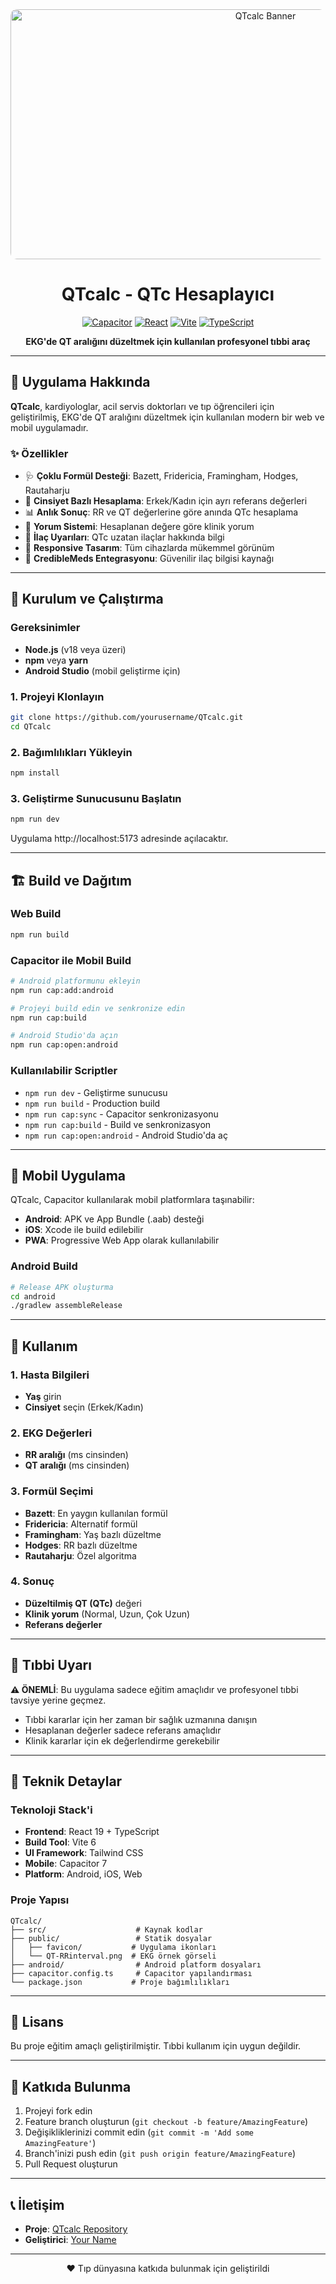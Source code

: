 <div align="center">
  <img src="QT-RRinterval.png" alt="QTcalc Banner" width="800" height="400" style="border-radius: 10px;" />
  
  # QTcalc - QTc Hesaplayıcı
  
  [![Capacitor](https://img.shields.io/badge/Capacitor-7.4.3-blue.svg)](https://capacitorjs.com/)
  [![React](https://img.shields.io/badge/React-19.1.1-blue.svg)](https://reactjs.org/)
  [![Vite](https://img.shields.io/badge/Vite-6.2.0-purple.svg)](https://vitejs.dev/)
  [![TypeScript](https://img.shields.io/badge/TypeScript-5.8.2-blue.svg)](https://www.typescriptlang.org/)
  
  **EKG'de QT aralığını düzeltmek için kullanılan profesyonel tıbbi araç**
</div>

---

## 📱 Uygulama Hakkında

**QTcalc**, kardiyologlar, acil servis doktorları ve tıp öğrencileri için geliştirilmiş, EKG'de QT aralığını düzeltmek için kullanılan modern bir web ve mobil uygulamadır.

### ✨ Özellikler

- 🩺 **Çoklu Formül Desteği**: Bazett, Fridericia, Framingham, Hodges, Rautaharju
- 👥 **Cinsiyet Bazlı Hesaplama**: Erkek/Kadın için ayrı referans değerleri
- 📊 **Anlık Sonuç**: RR ve QT değerlerine göre anında QTc hesaplama
- 🎯 **Yorum Sistemi**: Hesaplanan değere göre klinik yorum
- 💊 **İlaç Uyarıları**: QTc uzatan ilaçlar hakkında bilgi
- 📱 **Responsive Tasarım**: Tüm cihazlarda mükemmel görünüm
- 🔗 **CredibleMeds Entegrasyonu**: Güvenilir ilaç bilgisi kaynağı

---

## 🚀 Kurulum ve Çalıştırma

### Gereksinimler

- **Node.js** (v18 veya üzeri)
- **npm** veya **yarn**
- **Android Studio** (mobil geliştirme için)

### 1. Projeyi Klonlayın

```bash
git clone https://github.com/yourusername/QTcalc.git
cd QTcalc
```

### 2. Bağımlılıkları Yükleyin

```bash
npm install
```

### 3. Geliştirme Sunucusunu Başlatın

```bash
npm run dev
```

Uygulama http://localhost:5173 adresinde açılacaktır.

---

## 🏗️ Build ve Dağıtım

### Web Build

```bash
npm run build
```

### Capacitor ile Mobil Build

```bash
# Android platformunu ekleyin
npm run cap:add:android

# Projeyi build edin ve senkronize edin
npm run cap:build

# Android Studio'da açın
npm run cap:open:android
```

### Kullanılabilir Scriptler

- `npm run dev` - Geliştirme sunucusu
- `npm run build` - Production build
- `npm run cap:sync` - Capacitor senkronizasyonu
- `npm run cap:build` - Build ve senkronizasyon
- `npm run cap:open:android` - Android Studio'da aç

---

## 📱 Mobil Uygulama

QTcalc, Capacitor kullanılarak mobil platformlara taşınabilir:

- **Android**: APK ve App Bundle (.aab) desteği
- **iOS**: Xcode ile build edilebilir
- **PWA**: Progressive Web App olarak kullanılabilir

### Android Build

```bash
# Release APK oluşturma
cd android
./gradlew assembleRelease
```

---

## 🧮 Kullanım

### 1. Hasta Bilgileri
- **Yaş** girin
- **Cinsiyet** seçin (Erkek/Kadın)

### 2. EKG Değerleri
- **RR aralığı** (ms cinsinden)
- **QT aralığı** (ms cinsinden)

### 3. Formül Seçimi
- **Bazett**: En yaygın kullanılan formül
- **Fridericia**: Alternatif formül
- **Framingham**: Yaş bazlı düzeltme
- **Hodges**: RR bazlı düzeltme
- **Rautaharju**: Özel algoritma

### 4. Sonuç
- **Düzeltilmiş QT (QTc)** değeri
- **Klinik yorum** (Normal, Uzun, Çok Uzun)
- **Referans değerler**

---

## 🏥 Tıbbi Uyarı

**⚠️ ÖNEMLİ**: Bu uygulama sadece eğitim amaçlıdır ve profesyonel tıbbi tavsiye yerine geçmez.

- Tıbbi kararlar için her zaman bir sağlık uzmanına danışın
- Hesaplanan değerler sadece referans amaçlıdır
- Klinik kararlar için ek değerlendirme gerekebilir

---

## 🔧 Teknik Detaylar

### Teknoloji Stack'i

- **Frontend**: React 19 + TypeScript
- **Build Tool**: Vite 6
- **UI Framework**: Tailwind CSS
- **Mobile**: Capacitor 7
- **Platform**: Android, iOS, Web

### Proje Yapısı

```
QTcalc/
├── src/                    # Kaynak kodlar
├── public/                 # Statik dosyalar
│   ├── favicon/           # Uygulama ikonları
│   └── QT-RRinterval.png  # EKG örnek görseli
├── android/                # Android platform dosyaları
├── capacitor.config.ts     # Capacitor yapılandırması
└── package.json           # Proje bağımlılıkları
```

---

## 📄 Lisans

Bu proje eğitim amaçlı geliştirilmiştir. Tıbbi kullanım için uygun değildir.

---

## 🤝 Katkıda Bulunma

1. Projeyi fork edin
2. Feature branch oluşturun (`git checkout -b feature/AmazingFeature`)
3. Değişikliklerinizi commit edin (`git commit -m 'Add some AmazingFeature'`)
4. Branch'inizi push edin (`git push origin feature/AmazingFeature`)
5. Pull Request oluşturun

---

## 📞 İletişim

- **Proje**: [QTcalc Repository](https://github.com/yourusername/QTcalc)
- **Geliştirici**: [Your Name](https://github.com/yourusername)

---

<div align="center">
  <p>❤️ Tıp dünyasına katkıda bulunmak için geliştirildi</p>
</div>
